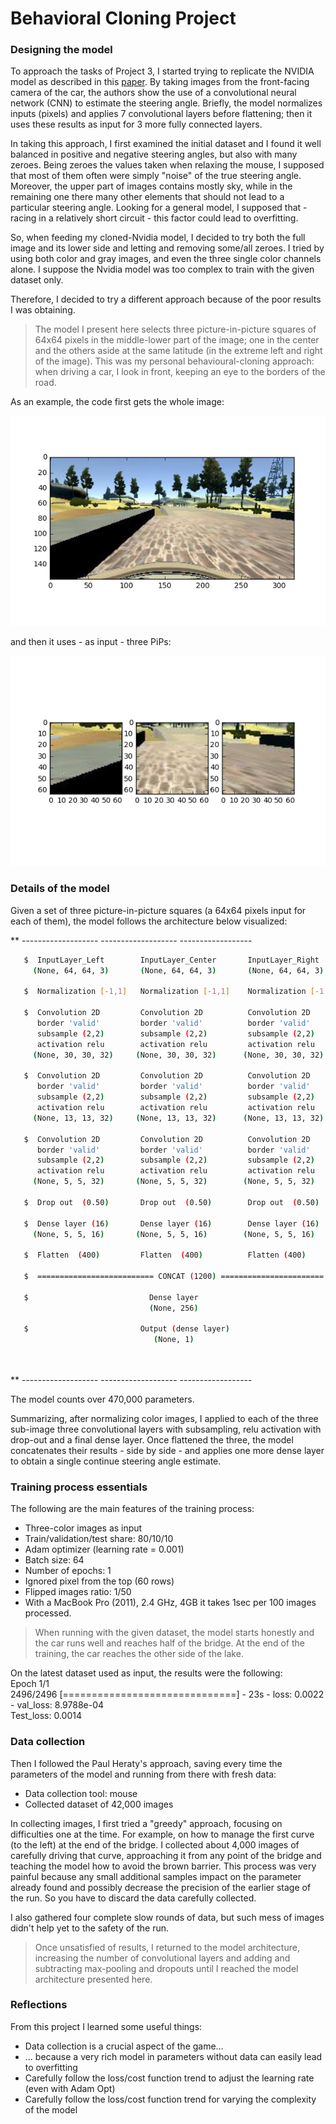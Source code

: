 # Behavioral Cloning Project  

  
  
### Designing the model

To approach the tasks of Project 3, I started trying to replicate the NVIDIA model as described in this [paper](http://images.nvidia.com/content/tegra/automotive/images/2016/solutions/pdf/end-to-end-dl-using-px.pdf). By taking images from the front-facing camera of the car, the authors show the use of a convolutional neural network (CNN) to estimate the steering angle. Briefly, the model normalizes inputs (pixels) and applies 7 convolutional layers before flattening; then it uses these results as input for 3 more fully connected layers.   

In taking this approach, I first examined the initial dataset and I found it well balanced in positive and negative steering angles, but also with many zeroes. Being zeroes the values taken when relaxing the mouse, I supposed that most of them often were simply "noise" of the true steering angle. 
Moreover, the upper part of images contains mostly sky, while in the remaining one there many other elements that should not lead to a particular steering angle. Looking for a general model, I supposed that - racing in a relatively short circuit - this factor could lead to overfitting. 

So, when feeding my cloned-Nvidia model, I decided to try both the full image and its lower side and letting and removing some/all zeroes. I tried by using both color and gray images, and even the three single color channels alone. I suppose the Nvidia model was too complex to train with the given dataset only. 

Therefore, I decided to try a different approach because of the poor results I was obtaining.

>The model I present here selects three picture-in-picture squares of 64x64 pixels in the middle-lower part of the image; one in the center and the others aside at the same latitude (in the extreme left and right of the image). This was my personal behavioural-cloning approach: when driving a car, I look in front, keeping an eye to the borders of the road.

As an example, the code first gets the whole image: 

![WholeImage](myWholeImage.png)

and then it uses - as input - three PiPs:

![ThreePiPs](myLeftCenterRigth.png)


### Details of the model

Given a set of three picture-in-picture squares (a 64x64 pixels input for each of them), the model follows the architecture below visualized:

   
   ** -------------------    -------------------     ------------------

```sh
   $  InputLayer_Left        InputLayer_Center       InputLayer_Right 
     (None, 64, 64, 3)       (None, 64, 64, 3)       (None, 64, 64, 3)

   $  Normalization [-1,1]   Normalization [-1,1]    Normalization [-1,1]
   
   $  Convolution 2D         Convolution 2D          Convolution 2D
      border 'valid'         border 'valid'          border 'valid'
      subsample (2,2)        subsample (2,2)         subsample (2,2)
      activation relu        activation relu         activation relu
     (None, 30, 30, 32)     (None, 30, 30, 32)      (None, 30, 30, 32)
   
   $  Convolution 2D         Convolution 2D          Convolution 2D
      border 'valid'         border 'valid'          border 'valid'
      subsample (2,2)        subsample (2,2)         subsample (2,2)
      activation relu        activation relu         activation relu
     (None, 13, 13, 32)     (None, 13, 13, 32)      (None, 13, 13, 32)
   
   $  Convolution 2D         Convolution 2D          Convolution 2D
      border 'valid'         border 'valid'          border 'valid'
      subsample (2,2)        subsample (2,2)         subsample (2,2)
      activation relu        activation relu         activation relu
     (None, 5, 5, 32)       (None, 5, 5, 32)        (None, 5, 5, 32)  
   
   $  Drop out  (0.50)       Drop out  (0.50)        Drop out  (0.50)  

   $  Dense layer (16)       Dense layer (16)        Dense layer (16)  
     (None, 5, 5, 16)       (None, 5, 5, 16)        (None, 5, 5, 16)
   
   $  Flatten  (400)         Flatten  (400)          Flatten (400)  
   
   $  ========================== CONCAT (1200) =======================  
   
   $                           Dense layer 
                               (None, 256)      
 
   $                         Output (dense layer)      
                                (None, 1)      

 
```
   
   ** -------------------    -------------------     ------------------

The model counts over 470,000 parameters.

Summarizing, after normalizing color images, I applied to each of the three sub-image three convolutional layers with subsampling, relu activation with drop-out and a final dense layer. Once flattened the three, the model concatenates their results - side by side - and applies one more dense layer to obtain a single continue steering angle estimate.  

  
  
### Training process essentials

The following are the main features of the training process:

* Three-color images as input
* Train/validation/test share: 80/10/10
* Adam optimizer (learning rate = 0.001)
* Batch size: 64 
* Number of epochs: 1
* Ignored pixel from the top (60 rows)
* Flipped images ratio: 1/50
* With a MacBook Pro (2011), 2.4 GHz, 4GB it takes 1sec per 100 images processed.

>When running with the given dataset, the model starts honestly and the car runs well and reaches half of the bridge. At the end of the training, the car reaches the other side of the lake.

On the latest dataset used as input, the results were the following:   
Epoch 1/1  
2496/2496 [==============================] - 23s - loss: 0.0022 - val_loss: 8.9788e-04  
Test_loss: 0.0014  


### Data collection 

Then I followed the Paul Heraty's approach, saving every time the parameters of the model and running from there with fresh data:
* Data collection tool: mouse 
* Collected dataset of 42,000 images

In collecting images, I first tried a "greedy" approach, focusing on difficulties one at the time. For example, on how to manage the first curve (to the left) at the end of the bridge. I collected about 4,000 images of carefully driving that curve, approaching it from any point of the bridge and teaching the model how to avoid the brown barrier. This process was very painful because any small additional samples impact on the parameter already found and possibly decrease the precision of the earlier stage of the run. So you have to discard the data carefully collected.

I also gathered four complete slow rounds of data, but such mess of images didn't help yet to the safety of the run.

>Once unsatisfied of results, I returned to the model architecture, increasing the number of convolutional layers and adding and subtracting max-pooling and dropouts until I reached the model architecture presented here. 

### Reflections  

From this project I learned some useful things: 

* Data collection is a crucial aspect of the game...
* ... because a very rich model in parameters without data can easily lead to overfitting
* Carefully follow the loss/cost function trend to adjust the learning rate (even with Adam Opt)
* Carefully follow the loss/cost function trend for varying the complexity of the model

